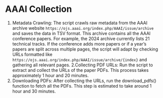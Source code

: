 # AAAI Collection

1. Metadata Crawling:
The script crawls raw metadata from the AAAI archive website `https://ojs.aaai.org/index.php/AAAI/issue/archive` and saves the data in TSV format. This archive contains all the AAAI conference papers. For example, the 2024 archive currently lists 21 technical tracks. If the conference adds more papers or if a year’s papers are split across multiple pages, the script will adapt by checking URLs formatted like `https://ojs.aaai.org/index.php/AAAI/issue/archive/{index}` and gathering all relevant pages.
2.Collecting PDF URLs:
Run the script to extract and collect the URLs of the paper PDFs. This process takes approximately 1 hour and 20 minutes.
3. Downloading PDFs:
After collecting the URLs, run the download_pdfs() function to fetch all the PDFs. This step is estimated to take around 1 hour and 30 minutes.


